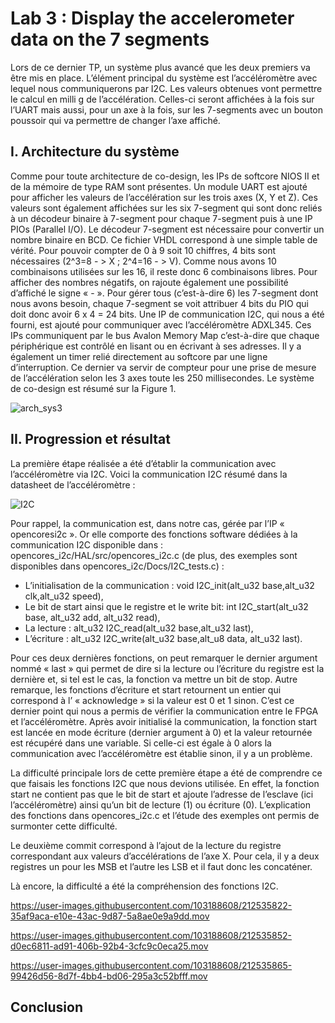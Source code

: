 <h1>Lab 3 : Display the accelerometer data on the 7 segments</h1>

Lors de ce dernier TP, un système plus avancé que les deux premiers va être mis en place. L’élément principal du système est l’accéléromètre avec lequel nous communiquerons par I2C. Les valeurs obtenues vont permettre le calcul en milli g de l’accélération. Celles-ci seront affichées à la fois sur l’UART mais aussi, pour un axe à la fois, sur les 7-segments avec un bouton poussoir qui va permettre de changer l’axe affiché. 


<h2>I.	Architecture du système</h2>

Comme pour toute architecture de co-design, les IPs de softcore NIOS II et de la mémoire de type RAM sont présentes. Un module UART est ajouté pour afficher les valeurs de l’accélération sur les trois axes (X, Y et Z). Ces valeurs sont également affichées sur les six 7-segment qui sont donc reliés à un décodeur binaire à 7-segment pour chaque 7-segment puis à une IP PIOs (Parallel I/O). Le décodeur 7-segment est nécessaire pour convertir un nombre binaire en BCD. Ce fichier VHDL correspond à une simple table de vérité. Pour pouvoir compter de 0 à 9 soit 10 chiffres, 4 bits sont nécessaires (2^3=8 - > X ; 2^4=16 - > V). Comme nous avons 10 combinaisons utilisées sur les 16, il reste donc 6 combinaisons libres. Pour afficher des nombres négatifs, on rajoute également une possibilité d’affiché le signe « - ».  Pour gérer tous (c’est-à-dire 6) les 7-segment dont nous avons besoin, chaque 7-segment se voit attribuer 4 bits du PIO qui doit donc avoir 6 x 4 = 24 bits. Une IP de communication I2C, qui nous a été fourni, est ajouté pour communiquer avec l’accéléromètre ADXL345. Ces IPs communiquent par le bus Avalon Memory Map c’est-à-dire que chaque périphérique est contrôlé en lisant ou en écrivant à ses adresses. Il y a également un timer relié directement au softcore par une ligne d’interruption. Ce dernier va servir de compteur pour une prise de mesure de l’accélération selon les 3 axes toute les 250 millisecondes. Le système de co-design est résumé sur la Figure 1.  

![arch_sys3](https://user-images.githubusercontent.com/103188608/212535648-385c2efc-a917-499e-991c-5a27e5c678ca.png)


<h2>II.	Progression et résultat</h2>

La première étape réalisée a été d’établir la communication avec l’accéléromètre via I2C. Voici la communication I2C résumé dans la datasheet de l’accéléromètre :

![I2C](https://user-images.githubusercontent.com/103188608/212663096-04248e05-f540-4c31-9b4a-56a53f6bc39d.png)

Pour rappel, la communication est, dans notre cas, gérée par l’IP « opencoresi2c ». Or elle comporte des fonctions software dédiées à la communication I2C disponible dans : opencores_i2c/HAL/src/opencores_i2c.c (de plus, des exemples sont disponibles dans opencores_i2c/Docs/I2C_tests.c) :
-	L’initialisation de la communication : void I2C_init(alt_u32 base,alt_u32 clk,alt_u32 speed),
-	Le bit de start ainsi que le registre et le write bit: int I2C_start(alt_u32 base, alt_u32 add, alt_u32 read),
-	La lecture : alt_u32 I2C_read(alt_u32 base,alt_u32 last),
-	L’écriture : alt_u32 I2C_write(alt_u32 base,alt_u8 data, alt_u32 last).

Pour ces deux dernières fonctions, on peut remarquer le dernier argument nommé « last » qui permet de dire si la lecture ou l’écriture du registre est la dernière et, si tel est le cas, la fonction va mettre un bit de stop. Autre remarque, les fonctions d’écriture et start retournent un entier qui correspond à l’ « acknowledge » si la valeur est 0 et 1 sinon. C’est ce dernier point qui nous a permis de vérifier la communication entre le FPGA et l’accéléromètre. Après avoir initialisé la communication, la fonction start est lancée en mode écriture (dernier argument à 0) et la valeur retournée est récupéré dans une variable. Si celle-ci est égale à 0 alors la communication avec l’accéléromètre est établie sinon, il y a un problème.

La difficulté principale lors de cette première étape a été de comprendre ce que faisais les fonctions I2C que nous devions utilisée. En effet, la fonction start ne contient pas que le bit de start et ajoute l’adresse de l’esclave (ici l’accéléromètre) ainsi qu’un bit de lecture (1) ou écriture (0). L’explication des fonctions dans opencores_i2c.c et l’étude des exemples ont permis de surmonter cette difficulté.


Le deuxième commit correspond à l’ajout de la lecture du registre correspondant aux valeurs d’accélérations de l’axe X. Pour cela, il y a deux registres un pour les MSB et l’autre les LSB et il faut donc les concaténer.

Là encore, la difficulté a été la compréhension des fonctions I2C.


https://user-images.githubusercontent.com/103188608/212535822-35af9aca-e10e-43ac-9d87-5a8ae0e9a9dd.mov




https://user-images.githubusercontent.com/103188608/212535852-d0ec6811-ad91-406b-92b4-3cfc9c0eca25.mov





https://user-images.githubusercontent.com/103188608/212535865-99426d56-8d7f-4bb4-bd06-295a3c52bfff.mov




<h2>Conclusion</h2>
